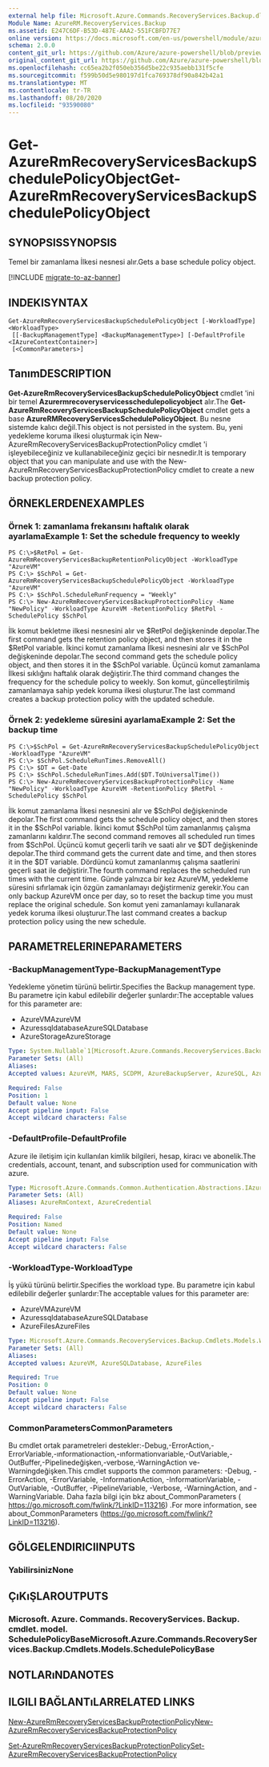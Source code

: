 ```yaml
---
external help file: Microsoft.Azure.Commands.RecoveryServices.Backup.dll-Help.xml
Module Name: AzureRM.RecoveryServices.Backup
ms.assetid: E247C6DF-B53D-487E-AAA2-551FCBFD77E7
online version: https://docs.microsoft.com/en-us/powershell/module/azurerm.recoveryservices.backup/get-azurermrecoveryservicesbackupschedulepolicyobject
schema: 2.0.0
content_git_url: https://github.com/Azure/azure-powershell/blob/preview/src/ResourceManager/RecoveryServices/Commands.RecoveryServices.Backup/help/Get-AzureRmRecoveryServicesBackupSchedulePolicyObject.md
original_content_git_url: https://github.com/Azure/azure-powershell/blob/preview/src/ResourceManager/RecoveryServices/Commands.RecoveryServices.Backup/help/Get-AzureRmRecoveryServicesBackupSchedulePolicyObject.md
ms.openlocfilehash: cc65ea2b2f050eb356d5be22c935aebb131f5cfe
ms.sourcegitcommit: f599b50d5e980197d1fca769378df90a842b42a1
ms.translationtype: MT
ms.contentlocale: tr-TR
ms.lasthandoff: 08/20/2020
ms.locfileid: "93590080"
---
```

# <span data-ttu-id="1e5a9-101">Get-AzureRmRecoveryServicesBackupSchedulePolicyObject</span><span class="sxs-lookup"><span data-stu-id="1e5a9-101">Get-AzureRmRecoveryServicesBackupSchedulePolicyObject</span></span>

## <span data-ttu-id="1e5a9-102">SYNOPSIS</span><span class="sxs-lookup"><span data-stu-id="1e5a9-102">SYNOPSIS</span></span>
<span data-ttu-id="1e5a9-103">Temel bir zamanlama İlkesi nesnesi alır.</span><span class="sxs-lookup"><span data-stu-id="1e5a9-103">Gets a base schedule policy object.</span></span>

[!INCLUDE [migrate-to-az-banner](../../includes/migrate-to-az-banner.md)]

## <span data-ttu-id="1e5a9-104">INDEKI</span><span class="sxs-lookup"><span data-stu-id="1e5a9-104">SYNTAX</span></span>

```
Get-AzureRmRecoveryServicesBackupSchedulePolicyObject [-WorkloadType] <WorkloadType>
 [[-BackupManagementType] <BackupManagementType>] [-DefaultProfile <IAzureContextContainer>]
 [<CommonParameters>]
```

## <span data-ttu-id="1e5a9-105">Tanım</span><span class="sxs-lookup"><span data-stu-id="1e5a9-105">DESCRIPTION</span></span>
<span data-ttu-id="1e5a9-106">**Get-AzureRmRecoveryServicesBackupSchedulePolicyObject** cmdlet 'ini bir temel **Azurermrecoveryservicesschedulepolicyobject** alır.</span><span class="sxs-lookup"><span data-stu-id="1e5a9-106">The **Get-AzureRmRecoveryServicesBackupSchedulePolicyObject** cmdlet gets a base **AzureRMRecoveryServicesSchedulePolicyObject**.</span></span>
<span data-ttu-id="1e5a9-107">Bu nesne sistemde kalıcı değil.</span><span class="sxs-lookup"><span data-stu-id="1e5a9-107">This object is not persisted in the system.</span></span>
<span data-ttu-id="1e5a9-108">Bu, yeni yedekleme koruma ilkesi oluşturmak için New-AzureRmRecoveryServicesBackupProtectionPolicy cmdlet 'i işleyebileceğiniz ve kullanabileceğiniz geçici bir nesnedir.</span><span class="sxs-lookup"><span data-stu-id="1e5a9-108">It is temporary object that you can manipulate and use with the New-AzureRmRecoveryServicesBackupProtectionPolicy cmdlet to create a new backup protection policy.</span></span>

## <span data-ttu-id="1e5a9-109">ÖRNEKLERDEN</span><span class="sxs-lookup"><span data-stu-id="1e5a9-109">EXAMPLES</span></span>

### <span data-ttu-id="1e5a9-110">Örnek 1: zamanlama frekansını haftalık olarak ayarlama</span><span class="sxs-lookup"><span data-stu-id="1e5a9-110">Example 1: Set the schedule frequency to weekly</span></span>
```
PS C:\>$RetPol = Get-AzureRmRecoveryServicesBackupRetentionPolicyObject -WorkloadType "AzureVM" 
PS C:\> $SchPol = Get-AzureRmRecoveryServicesBackupSchedulePolicyObject -WorkloadType "AzureVM" 
PS C:\> $SchPol.ScheduleRunFrequency = "Weekly"
PS C:\> New-AzureRmRecoveryServicesBackupProtectionPolicy -Name "NewPolicy" -WorkloadType AzureVM -RetentionPolicy $RetPol -SchedulePolicy $SchPol
```

<span data-ttu-id="1e5a9-111">İlk komut bekletme ilkesi nesnesini alır ve $RetPol değişkeninde depolar.</span><span class="sxs-lookup"><span data-stu-id="1e5a9-111">The first command gets the retention policy object, and then stores it in the $RetPol variable.</span></span>
<span data-ttu-id="1e5a9-112">İkinci komut zamanlama İlkesi nesnesini alır ve $SchPol değişkeninde depolar.</span><span class="sxs-lookup"><span data-stu-id="1e5a9-112">The second command gets the schedule policy object, and then stores it in the $SchPol variable.</span></span>
<span data-ttu-id="1e5a9-113">Üçüncü komut zamanlama İlkesi sıklığını haftalık olarak değiştirir.</span><span class="sxs-lookup"><span data-stu-id="1e5a9-113">The third command changes the frequency for the schedule policy to weekly.</span></span>
<span data-ttu-id="1e5a9-114">Son komut, güncelleştirilmiş zamanlamaya sahip yedek koruma ilkesi oluşturur.</span><span class="sxs-lookup"><span data-stu-id="1e5a9-114">The last command creates a backup protection policy with the updated schedule.</span></span>

### <span data-ttu-id="1e5a9-115">Örnek 2: yedekleme süresini ayarlama</span><span class="sxs-lookup"><span data-stu-id="1e5a9-115">Example 2: Set the backup time</span></span>
```
PS C:\>$SchPol = Get-AzureRmRecoveryServicesBackupSchedulePolicyObject -WorkloadType "AzureVM" 
PS C:\> $SchPol.ScheduleRunTimes.RemoveAll()
PS C:\> $DT = Get-Date
PS C:\> $SchPol.ScheduleRunTimes.Add($DT.ToUniversalTime())
PS C:\> New-AzureRmRecoveryServicesBackupProtectionPolicy -Name "NewPolicy" -WorkloadType AzureVM -RetentionPolicy $RetPol -SchedulePolicy $SchPol
```

<span data-ttu-id="1e5a9-116">İlk komut zamanlama İlkesi nesnesini alır ve $SchPol değişkeninde depolar.</span><span class="sxs-lookup"><span data-stu-id="1e5a9-116">The first command gets the schedule policy object, and then stores it in the $SchPol variable.</span></span>
<span data-ttu-id="1e5a9-117">İkinci komut $SchPol tüm zamanlanmış çalışma zamanlarını kaldırır.</span><span class="sxs-lookup"><span data-stu-id="1e5a9-117">The second command removes all scheduled run times from $SchPol.</span></span>
<span data-ttu-id="1e5a9-118">Üçüncü komut geçerli tarih ve saati alır ve $DT değişkeninde depolar.</span><span class="sxs-lookup"><span data-stu-id="1e5a9-118">The third command gets the current date and time, and then stores it in the $DT variable.</span></span>
<span data-ttu-id="1e5a9-119">Dördüncü komut zamanlanmış çalışma saatlerini geçerli saat ile değiştirir.</span><span class="sxs-lookup"><span data-stu-id="1e5a9-119">The fourth command replaces the scheduled run times with the current time.</span></span>
<span data-ttu-id="1e5a9-120">Günde yalnızca bir kez AzureVM, yedekleme süresini sıfırlamak için özgün zamanlamayı değiştirmeniz gerekir.</span><span class="sxs-lookup"><span data-stu-id="1e5a9-120">You can only backup AzureVM once per day, so to reset the backup time you must replace the original schedule.</span></span>
<span data-ttu-id="1e5a9-121">Son komut yeni zamanlamayı kullanarak yedek koruma ilkesi oluşturur.</span><span class="sxs-lookup"><span data-stu-id="1e5a9-121">The last command creates a backup protection policy using the new schedule.</span></span>

## <span data-ttu-id="1e5a9-122">PARAMETRELERINE</span><span class="sxs-lookup"><span data-stu-id="1e5a9-122">PARAMETERS</span></span>

### <span data-ttu-id="1e5a9-123">-BackupManagementType</span><span class="sxs-lookup"><span data-stu-id="1e5a9-123">-BackupManagementType</span></span>
<span data-ttu-id="1e5a9-124">Yedekleme yönetim türünü belirtir.</span><span class="sxs-lookup"><span data-stu-id="1e5a9-124">Specifies the Backup management type.</span></span>
<span data-ttu-id="1e5a9-125">Bu parametre için kabul edilebilir değerler şunlardır:</span><span class="sxs-lookup"><span data-stu-id="1e5a9-125">The acceptable values for this parameter are:</span></span>
- <span data-ttu-id="1e5a9-126">AzureVM</span><span class="sxs-lookup"><span data-stu-id="1e5a9-126">AzureVM</span></span> 
- <span data-ttu-id="1e5a9-127">Azuressqldatabase</span><span class="sxs-lookup"><span data-stu-id="1e5a9-127">AzureSQLDatabase</span></span>
- <span data-ttu-id="1e5a9-128">AzureStorage</span><span class="sxs-lookup"><span data-stu-id="1e5a9-128">AzureStorage</span></span>

```yaml
Type: System.Nullable`1[Microsoft.Azure.Commands.RecoveryServices.Backup.Cmdlets.Models.BackupManagementType]
Parameter Sets: (All)
Aliases:
Accepted values: AzureVM, MARS, SCDPM, AzureBackupServer, AzureSQL, AzureStorage

Required: False
Position: 1
Default value: None
Accept pipeline input: False
Accept wildcard characters: False
```

### <span data-ttu-id="1e5a9-129">-DefaultProfile</span><span class="sxs-lookup"><span data-stu-id="1e5a9-129">-DefaultProfile</span></span>
<span data-ttu-id="1e5a9-130">Azure ile iletişim için kullanılan kimlik bilgileri, hesap, kiracı ve abonelik.</span><span class="sxs-lookup"><span data-stu-id="1e5a9-130">The credentials, account, tenant, and subscription used for communication with azure.</span></span>

```yaml
Type: Microsoft.Azure.Commands.Common.Authentication.Abstractions.IAzureContextContainer
Parameter Sets: (All)
Aliases: AzureRmContext, AzureCredential

Required: False
Position: Named
Default value: None
Accept pipeline input: False
Accept wildcard characters: False
```

### <span data-ttu-id="1e5a9-131">-WorkloadType</span><span class="sxs-lookup"><span data-stu-id="1e5a9-131">-WorkloadType</span></span>
<span data-ttu-id="1e5a9-132">İş yükü türünü belirtir.</span><span class="sxs-lookup"><span data-stu-id="1e5a9-132">Specifies the workload type.</span></span>
<span data-ttu-id="1e5a9-133">Bu parametre için kabul edilebilir değerler şunlardır:</span><span class="sxs-lookup"><span data-stu-id="1e5a9-133">The acceptable values for this parameter are:</span></span>
- <span data-ttu-id="1e5a9-134">AzureVM</span><span class="sxs-lookup"><span data-stu-id="1e5a9-134">AzureVM</span></span> 
- <span data-ttu-id="1e5a9-135">Azuressqldatabase</span><span class="sxs-lookup"><span data-stu-id="1e5a9-135">AzureSQLDatabase</span></span>
- <span data-ttu-id="1e5a9-136">AzureFiles</span><span class="sxs-lookup"><span data-stu-id="1e5a9-136">AzureFiles</span></span>

```yaml
Type: Microsoft.Azure.Commands.RecoveryServices.Backup.Cmdlets.Models.WorkloadType
Parameter Sets: (All)
Aliases:
Accepted values: AzureVM, AzureSQLDatabase, AzureFiles

Required: True
Position: 0
Default value: None
Accept pipeline input: False
Accept wildcard characters: False
```

### <span data-ttu-id="1e5a9-137">CommonParameters</span><span class="sxs-lookup"><span data-stu-id="1e5a9-137">CommonParameters</span></span>
<span data-ttu-id="1e5a9-138">Bu cmdlet ortak parametreleri destekler:-Debug,-ErrorAction,-ErrorVariable,-ınformationaction,-ınformationvariable,-OutVariable,-OutBuffer,-Pipelinedeğişken,-verbose,-WarningAction ve-Warningdeğişken.</span><span class="sxs-lookup"><span data-stu-id="1e5a9-138">This cmdlet supports the common parameters: -Debug, -ErrorAction, -ErrorVariable, -InformationAction, -InformationVariable, -OutVariable, -OutBuffer, -PipelineVariable, -Verbose, -WarningAction, and -WarningVariable.</span></span> <span data-ttu-id="1e5a9-139">Daha fazla bilgi için bkz about_CommonParameters ( https://go.microsoft.com/fwlink/?LinkID=113216) .</span><span class="sxs-lookup"><span data-stu-id="1e5a9-139">For more information, see about_CommonParameters (https://go.microsoft.com/fwlink/?LinkID=113216).</span></span>

## <span data-ttu-id="1e5a9-140">GÖLGELENDIRICI</span><span class="sxs-lookup"><span data-stu-id="1e5a9-140">INPUTS</span></span>

### <span data-ttu-id="1e5a9-141">Yabilirsiniz</span><span class="sxs-lookup"><span data-stu-id="1e5a9-141">None</span></span>

## <span data-ttu-id="1e5a9-142">ÇıKıŞLAR</span><span class="sxs-lookup"><span data-stu-id="1e5a9-142">OUTPUTS</span></span>

### <span data-ttu-id="1e5a9-143">Microsoft. Azure. Commands. RecoveryServices. Backup. cmdlet. model. SchedulePolicyBase</span><span class="sxs-lookup"><span data-stu-id="1e5a9-143">Microsoft.Azure.Commands.RecoveryServices.Backup.Cmdlets.Models.SchedulePolicyBase</span></span>

## <span data-ttu-id="1e5a9-144">NOTLARıNDA</span><span class="sxs-lookup"><span data-stu-id="1e5a9-144">NOTES</span></span>

## <span data-ttu-id="1e5a9-145">ILGILI BAĞLANTıLAR</span><span class="sxs-lookup"><span data-stu-id="1e5a9-145">RELATED LINKS</span></span>

[<span data-ttu-id="1e5a9-146">New-AzureRmRecoveryServicesBackupProtectionPolicy</span><span class="sxs-lookup"><span data-stu-id="1e5a9-146">New-AzureRmRecoveryServicesBackupProtectionPolicy</span></span>](./New-AzureRmRecoveryServicesBackupProtectionPolicy.md)

[<span data-ttu-id="1e5a9-147">Set-AzureRmRecoveryServicesBackupProtectionPolicy</span><span class="sxs-lookup"><span data-stu-id="1e5a9-147">Set-AzureRmRecoveryServicesBackupProtectionPolicy</span></span>](./Set-AzureRmRecoveryServicesBackupProtectionPolicy.md)


